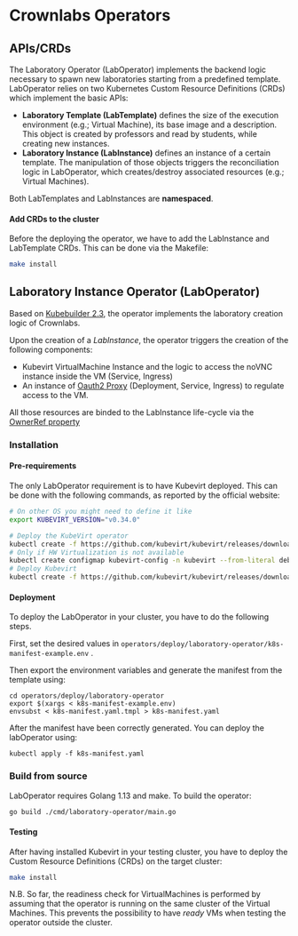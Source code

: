# Crownlabs Operators

## APIs/CRDs

The Laboratory Operator (LabOperator) implements the backend logic necessary to spawn new laboratories starting from a predefined template. LabOperator relies on two Kubernetes Custom Resource
Definitions (CRDs) which implement the basic APIs:
* **Laboratory Template (LabTemplate)** defines the size of the execution environment (e.g.; Virtual Machine), its base image and a description. This object is created by professors and read by students, while creating new instances.
* **Laboratory Instance (LabInstance)** defines an instance of a certain template. The manipulation of those objects triggers the reconciliation logic in LabOperator, which creates/destroy associated resources (e.g.; Virtual Machines).



Both LabTemplates and LabInstances are **namespaced**. 

#### Add CRDs to the cluster

Before the deploying the operator, we have to add the LabInstance and LabTemplate CRDs. This can be done via the Makefile:

```bash
make install
```

## Laboratory Instance Operator (LabOperator)

Based on [Kubebuilder 2.3](https://github.com/kubernetes-sigs/kubebuilder.git), the operator implements the laboratory creation logic of Crownlabs.

Upon the creation of a *LabInstance*, the operator triggers the creation of the following components:
* Kubevirt VirtualMachine Instance and the logic to access the noVNC instance inside the VM (Service, Ingress)
* An instance of [Oauth2 Proxy](https://github.com/oauth2-proxy/oauth2-proxy) (Deployment, Service, Ingress) to regulate access to the VM.

All those resources are binded to the LabInstance life-cycle via the [OwnerRef property](https://kubernetes.io/docs/concepts/workloads/controllers/garbage-collection/)

### Installation

#### Pre-requirements

The only LabOperator requirement is to have Kubevirt deployed.
This can be done with the following commands, as reported by the official website:

```bash
# On other OS you might need to define it like
export KUBEVIRT_VERSION="v0.34.0"

# Deploy the KubeVirt operator
kubectl create -f https://github.com/kubevirt/kubevirt/releases/download/${KUBEVIRT_VERSION}/kubevirt-operator.yaml
# Only if HW Virtualization is not available
kubectl create configmap kubevirt-config -n kubevirt --from-literal debug.useEmulation=true
# Deploy Kubevirt
kubectl create -f https://github.com/kubevirt/kubevirt/releases/download/${KUBEVIRT_VERSION}/kubevirt-cr.yaml
```

#### Deployment
To deploy the LabOperator in your cluster, you have to do the following steps.

First, set the desired values in `operators/deploy/laboratory-operator/k8s-manifest-example.env` .

Then export the environment variables and generate the manifest from the template using:

```
cd operators/deploy/laboratory-operator
export $(xargs < k8s-manifest-example.env)
envsubst < k8s-manifest.yaml.tmpl > k8s-manifest.yaml
```

After the manifest have been correctly generated. You can deploy the labOperator using:

```
kubectl apply -f k8s-manifest.yaml
```

### Build from source

LabOperator requires Golang 1.13 and make. To build the operator:

```bash
go build ./cmd/laboratory-operator/main.go
```

#### Testing

After having installed Kubevirt in your testing cluster, you have to deploy the Custom Resource Definitions (CRDs) on the target cluster:

```bash
make install
```

N.B. So far, the readiness check for VirtualMachines is performed by assuming that the operator is running on the same cluster of the Virtual Machines. This prevents the possibility to have *ready* VMs when testing the operator outside the cluster. 
